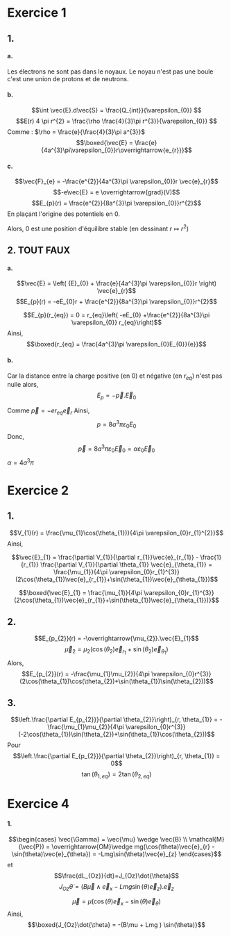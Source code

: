 # Exercice 1
## 1.
#### a.
Les électrons ne sont pas dans le noyaux. 
Le noyau n'est pas une boule c'est une union de protons et de neutrons.

#### b.
$$\int \vec{E}.d\vec{S} = \frac{Q_{int}}{\varepsilon_{0}} $$
$$E(r) 4 \pi r^{2} = \frac{\rho  \frac{4}{3}\pi r^{3}}{\varepsilon_{0}} $$
Comme : $\rho = \frac{e}{\frac{4}{3}\pi a^{3}}$
$$\boxed{\vec{E} = \frac{e}{4a^{3}\pi\varepsilon_{0}}r\overrightarrow{e_{r}}}$$

#### c.
$$\vec{F}_{e} = -\frac{e^{2}}{4a^{3}\pi \varepsilon_{0}}r \vec{e}_{r}$$
$$-e\vec{E} = e \overrightarrow{grad}(V)$$
$$E_{p}(r) = \frac{e^{2}}{8a^{3}\pi \varepsilon_{0}}r^{2}$$
En plaçant l'origine des potentiels en $0$.

Alors, $0$ est une position d'équilibre stable (en dessinant $r \mapsto r^{2}$)
	
## 2. TOUT FAUX
#### a. 
$$\vec{E} = \left( {E}_{0} + \frac{e}{4a^{3}\pi \varepsilon_{0}}r \right) \vec{e}_{r}$$
$$E_{p}(r) = -eE_{0}r + \frac{e^{2}}{8a^{3}\pi \varepsilon_{0}}r^{2}$$

$$E_{p}(r_{eq}) = 0 = r_{eq}\left( -eE_{0} +\frac{e^{2}}{8a^{3}\pi \varepsilon_{0}} r_{eq}\right)$$
Ainsi, 
$$\boxed{r_{eq} = \frac{4a^{3}\pi \varepsilon_{0}E_{0}}{e}}$$

#### b.
Car la distance entre la charge positive (en 0) et négative (en $r_{eq}$) n'est pas nulle alors, 
$$E_{p} = -\vec{p}.\vec{E}_{0}$$

Comme $\vec{p} = -er_{eq}\vec{e}_{r}$
Ainsi, 
$$p = 8a^{3}\pi \varepsilon_{0}E_{0}$$
Donc, 
$$\vec{p} = 8a^{3}\pi \varepsilon_{0}\vec{E}_{0} = \alpha \varepsilon_{0} \vec{E}_{0}$$
$\alpha = 4a^{3}\pi$

# Exercice 2
## 1.
$$V_{1}(r) = \frac{\mu_{1}\cos(\theta_{1})}{4\pi \varepsilon_{0}r_{1}^{2}}$$
Ainsi, 

$$\vec{E}_{1} = \frac{\partial V_{1}}{\partial r_{1}}\vec{e}_{r_{1}} - \frac{1}{r_{1}} \frac{\partial V_{1}}{\partial \theta_{1}} \vec{e}_{\theta_{1}} = \frac{\mu_{1}}{4\pi \varepsilon_{0}r_{1}^{3}}(2\cos(\theta_{1})\vec{e}_{r_{1}}+\sin(\theta_{1})\vec{e}_{\theta_{1}})$$

$$\boxed{\vec{E}_{1} = \frac{\mu_{1}}{4\pi \varepsilon_{0}r_{1}^{3}}(2\cos(\theta_{1})\vec{e}_{r_{1}}+\sin(\theta_{1})\vec{e}_{\theta_{1}})}$$

## 2.
$$E_{p_{2}}(r) = -\overrightarrow{\mu_{2}}.\vec{E}_{1}$$
$$\vec{\mu}_{2} = \mu_{2}(\cos(\theta_{2})\vec{e}_{r_{1}}+\sin(\theta_{2})\vec{e}_{\theta_{1}})$$
Alors, 
$$E_{p_{2}}(r) = -\frac{\mu_{1}\mu_{2}}{4\pi \varepsilon_{0}r^{3}}(2\cos(\theta_{1})\cos(\theta_{2})+\sin(\theta_{1})\sin(\theta_{2}))$$



## 3.
$$\left.\frac{\partial E_{p_{2}}}{\partial \theta_{2}}\right)_{r, \theta_{1}} = -\frac{\mu_{1}\mu_{2}}{4\pi \varepsilon_{0}r^{3}}(-2\cos(\theta_{1})\sin(\theta_{2})+\sin(\theta_{1})\cos(\theta_{2}))$$
Pour
$$\left.\frac{\partial E_{p_{2}}}{\partial \theta_{2}}\right)_{r, \theta_{1}} = 0$$
$$\tan(\theta_{1, eq}) = 2\tan(\theta_{2, eq})$$

# Exercice 4
#### 1.
$$\begin{cases}
\vec{\Gamma} = \vec{\mu} \wedge \vec{B} \\
\mathcal{M}(\vec{P}) = \overrightarrow{OM}\wedge mg(\cos(\theta)\vec{e}_{r} -\sin(\theta)\vec{e}_{\theta}) = -Lmg\sin(\theta)\vec{e}_{z}
\end{cases}$$
et
$$\frac{dL_{Oz}}{dt}=J_{Oz}\dot{\theta}$$
$$J_{Oz} \dot{\theta} = (B\vec{\mu}\wedge \vec{e}_{x} -Lmg\sin(\theta)\vec{e}_{z}).\vec{e}_{z} $$

$$\vec{\mu} = \mu(\cos(\theta)\vec{e}_{x}-\sin(\theta)\vec{e}_{\theta})$$
Ainsi, 
$$\boxed{J_{Oz}\dot{\theta} = -(B\mu + Lmg ) \sin(\theta)}$$
